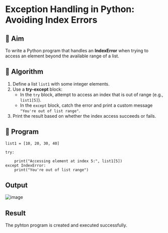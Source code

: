 # Exception Handling in Python: Avoiding Index Errors

## 🎯 Aim
To write a Python program that handles an **IndexError** when trying to access an element beyond the available range of a list.

## 🧠 Algorithm
1. Define a list `list1` with some integer elements.
2. Use a **try-except** block:
   - In the `try` block, attempt to access an index that is out of range (e.g., `list1[5]`).
   - In the `except` block, catch the error and print a custom message `"You're out of list range"`.
3. Print the result based on whether the index access succeeds or fails.

## 🧾 Program
~~~
list1 = [10, 20, 30, 40]

try:
    
    print("Accessing element at index 5:", list1[5])
except IndexError:
    print("You're out of list range")
~~~

## Output
![image](https://github.com/user-attachments/assets/9ad51938-f577-45a7-bf1e-f7ee4cc14da2)

## Result
The pyhton program is created and executed successfully.
